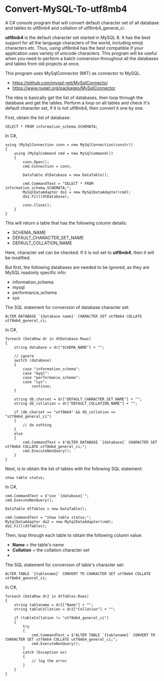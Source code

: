 # Convert-MySQL-To-utf8mb4

A C# console program that will convert default character set of all database and tables to utf8mb4 and collation of utf8mb4_general_ci.

<b>utf8mb4</b> is the default character set started in MySQL 8. It has the best support for all the language characters of the world, including emoji characters etc. Thus, using utf8mb4 has the best compatible if your application uses variety of unicode characters. This program will be useful when you need to perform a batch conversion throughout all the databases and tables from old projects at once.

This program uses MySqlConnector (MIT) as connector to MySQL.

- https://github.com/mysql-net/MySqlConnector
- https://www.nuget.org/packages/MySqlConnector

The idea is basically get the list of databases, then loop through the database and get the tables. Perform a loop on all tables and check it's default character set, if it is not utf8mb4, then convert it one by one.

First, obtain the list of database:
```
SELECT * FROM information_schema.SCHEMATA;
```
In C#,
```
using (MySqlConnection conn = new MySqlConnection(constr))
{
    using (MySqlCommand cmd = new MySqlCommand())
    {
        conn.Open();
        cmd.Connection = conn;

        DataTable dtDatabase = new DataTable();

        cmd.CommandText = "SELECT * FROM information_schema.SCHEMATA;";
        MySqlDataAdapter da1 = new MySqlDataAdapter(cmd);
        da1.Fill(dtDatabase);

        conn.Close();
    }
}
```
This will return a table that has the following column details:

- SCHEMA_NAME
- DEFAULT_CHARACTER_SET_NAME
- DEFAULT_COLLATION_NAME

Here, character set can be checked. If it is not set to <b>utf8mb4</b>, then it will be modified.

But first, the following databases are needed to be ignored, as they are MySQL readonly specific info:

- information_schema
- mysql
- performance_schema
- sys

The SQL statement for conversion of database character set:
```
ALTER DATABASE `{database name}` CHARACTER SET utf8mb4 COLLATE utf8mb4_general_ci;
```
In C#,
```
foreach (DataRow dr in dtDatabase.Rows)
{
    string database = dr["SCHEMA_NAME"] + "";

    // ignore
    switch (database)
    {
        case "information_schema":
        case "myql":
        case "performance_schema":
        case "sys":
            continue;
    }

    string db_charset = dr["DEFAULT_CHARACTER_SET_NAME"] + "";
    string db_collation = dr["DEFAULT_COLLATION_NAME"] + "";

    if (db_charset == "utf8mb4" && db_collation == "utf8mb4_general_ci")
    {
        // do nothing
    }
    else
    {
        cmd.CommandText = $"ALTER DATABASE `{database}` CHARACTER SET utf8mb4 COLLATE utf8mb4_general_ci;";
        cmd.ExecuteNonQuery();
    }
}
```
Next, is to obtain the list of tables with the following SQL statement:
```
show table status;
```
In C#,
```
cmd.CommandText = $"use `{database}`";
cmd.ExecuteNonQuery();

DataTable dtTables = new DataTable();

cmd.CommandText = "show table status;";
MySqlDataAdapter da2 = new MySqlDataAdapter(cmd);
da2.Fill(dtTables);
```
Then, loop through each table to obtain the following column value:

- <b>Name</b> = the table's name
- <b>Collation</b> = the collation character set
- 
The SQL statement for conversion of table's character set:
```
ALTER TABLE `{tablename}` CONVERT TO CHARACTER SET utf8mb4 COLLATE utf8mb4_general_ci;
```
In C#,
```
foreach (DataRow dr2 in dtTables.Rows)
{
    string tablename = dr2["Name"] + "";
    string tableCollation = dr2["Collation"] + "";

    if (tableCollation != "utf8mb4_general_ci")
    {
        try
        {
            cmd.CommandText = $"ALTER TABLE `{tablename}` CONVERT TO CHARACTER SET utf8mb4 COLLATE utf8mb4_general_ci;";
            cmd.ExecuteNonQuery();
        }
        catch (Exception ex)
        {
            // log the error
        }
    }
}
```

